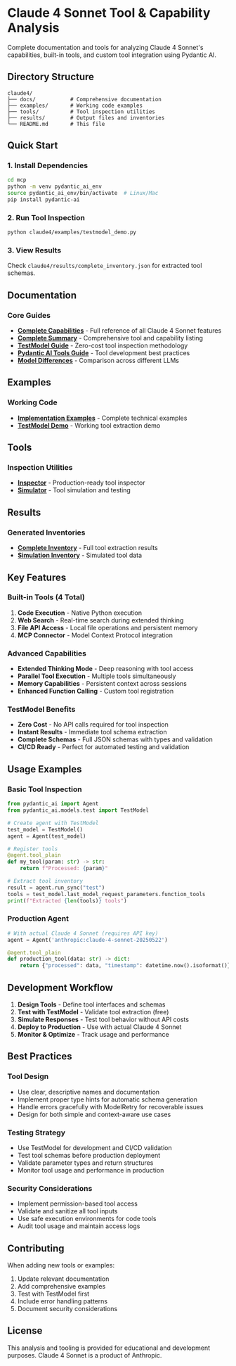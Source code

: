 # Claude 4 Sonnet Tool & Capability Analysis

Complete documentation and tools for analyzing Claude 4 Sonnet's capabilities, built-in tools, and custom tool integration using Pydantic AI.

## Directory Structure

```
claude4/
├── docs/           # Comprehensive documentation
├── examples/       # Working code examples
├── tools/          # Tool inspection utilities
├── results/        # Output files and inventories
└── README.md       # This file
```

## Quick Start

### 1. Install Dependencies
```bash
cd mcp
python -m venv pydantic_ai_env
source pydantic_ai_env/bin/activate  # Linux/Mac
pip install pydantic-ai
```

### 2. Run Tool Inspection
```bash
python claude4/examples/testmodel_demo.py
```

### 3. View Results
Check `claude4/results/complete_inventory.json` for extracted tool schemas.

## Documentation

### Core Guides
- **[Complete Capabilities](docs/complete_capabilities.md)** - Full reference of all Claude 4 Sonnet features
- **[Complete Summary](docs/complete_summary.md)** - Comprehensive tool and capability listing
- **[TestModel Guide](docs/testmodel_guide.md)** - Zero-cost tool inspection methodology
- **[Pydantic AI Tools Guide](docs/pydantic_ai_tools_guide.md)** - Tool development best practices
- **[Model Differences](docs/model_differences.md)** - Comparison across different LLMs

## Examples

### Working Code
- **[Implementation Examples](examples/implementation_examples.py)** - Complete technical examples
- **[TestModel Demo](examples/testmodel_demo.py)** - Working tool extraction demo

## Tools

### Inspection Utilities
- **[Inspector](tools/inspector.py)** - Production-ready tool inspector
- **[Simulator](tools/simulator.py)** - Tool simulation and testing

## Results

### Generated Inventories
- **[Complete Inventory](results/complete_inventory.json)** - Full tool extraction results
- **[Simulation Inventory](results/simulation_inventory.json)** - Simulated tool data

## Key Features

### Built-in Tools (4 Total)
1. **Code Execution** - Native Python execution
2. **Web Search** - Real-time search during extended thinking
3. **File API Access** - Local file operations and persistent memory
4. **MCP Connector** - Model Context Protocol integration

### Advanced Capabilities
- **Extended Thinking Mode** - Deep reasoning with tool access
- **Parallel Tool Execution** - Multiple tools simultaneously
- **Memory Capabilities** - Persistent context across sessions
- **Enhanced Function Calling** - Custom tool registration

### TestModel Benefits
- **Zero Cost** - No API calls required for tool inspection
- **Instant Results** - Immediate tool schema extraction
- **Complete Schemas** - Full JSON schemas with types and validation
- **CI/CD Ready** - Perfect for automated testing and validation

## Usage Examples

### Basic Tool Inspection
```python
from pydantic_ai import Agent
from pydantic_ai.models.test import TestModel

# Create agent with TestModel
test_model = TestModel()
agent = Agent(test_model)

# Register tools
@agent.tool_plain
def my_tool(param: str) -> str:
    return f"Processed: {param}"

# Extract tool inventory
result = agent.run_sync("test")
tools = test_model.last_model_request_parameters.function_tools
print(f"Extracted {len(tools)} tools")
```

### Production Agent
```python
# With actual Claude 4 Sonnet (requires API key)
agent = Agent('anthropic:claude-4-sonnet-20250522')

@agent.tool_plain
def production_tool(data: str) -> dict:
    return {"processed": data, "timestamp": datetime.now().isoformat()}
```

## Development Workflow

1. **Design Tools** - Define tool interfaces and schemas
2. **Test with TestModel** - Validate tool extraction (free)
3. **Simulate Responses** - Test tool behavior without API costs
4. **Deploy to Production** - Use with actual Claude 4 Sonnet
5. **Monitor & Optimize** - Track usage and performance

## Best Practices

### Tool Design
- Use clear, descriptive names and documentation
- Implement proper type hints for automatic schema generation
- Handle errors gracefully with ModelRetry for recoverable issues
- Design for both simple and context-aware use cases

### Testing Strategy
- Use TestModel for development and CI/CD validation
- Test tool schemas before production deployment
- Validate parameter types and return structures
- Monitor tool usage and performance in production

### Security Considerations
- Implement permission-based tool access
- Validate and sanitize all tool inputs
- Use safe execution environments for code tools
- Audit tool usage and maintain access logs

## Contributing

When adding new tools or examples:
1. Update relevant documentation
2. Add comprehensive examples
3. Test with TestModel first
4. Include error handling patterns
5. Document security considerations

## License

This analysis and tooling is provided for educational and development purposes. Claude 4 Sonnet is a product of Anthropic.